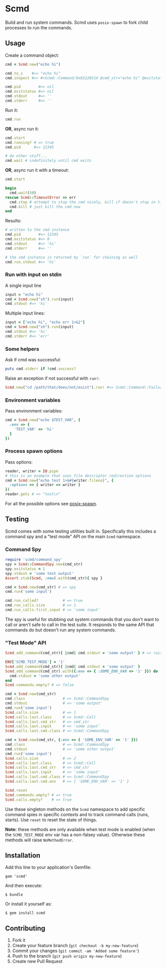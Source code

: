 # Scmd

Build and run system commands.  Scmd uses `posix-spawn` to fork child processes to run the commands.

## Usage

Create a command object:

```ruby
cmd = Scmd.new("echo hi")

cmd.to_s    #=> "echo hi"
cmd.inspect #=> #<Scmd::Command:0x83220514 @cmd_str="echo hi" @exitstatus=nil>

cmd.pid        #=> nil
cmd.exitstatus #=> nil
cmd.stdout     #=> ''
cmd.stderr     #=> ''
```

Run it:

```ruby
cmd.run
```

**OR**, async run it:

```ruby
cmd.start
cmd.running? # => true
cmd.pid      #=> 12345

# do other stuff...
cmd.wait # indefinitely until cmd exits
```

**OR**, async run it with a timeout:

```ruby
cmd.start

begin
  cmd.wait(10)
rescue Scmd::TimeoutError => err
  cmd.stop # attempt to stop the cmd nicely, kill if doesn't stop in time
  cmd.kill # just kill the cmd now
end
```

Results:

```ruby
# written to the cmd instance
cmd.pid        #=> 12345
cmd.exitstatus #=> 0
cmd.stdout     #=> 'hi'
cmd.stderr     #=> ''

# the cmd instance is returned by `run` for chaining as well
cmd.run.stdout #=> 'hi'
```

### Run with input on stdin

A single input line

```ruby
input = "echo hi"
cmd = Scmd.new("sh").run(input)
cmd.stdout #=> 'hi'
```

Multiple input lines:

```ruby
input = ["echo hi", "echo err 1>&2"]
cmd = Scmd.new("sh").run(input)
cmd.stdout #=> 'hi'
cmd.stderr #=> 'err'
```

### Some helpers

Ask if cmd was successful:

```ruby
puts cmd.stderr if !cmd.success?
```

Raise an exception if not successful with `run!`:

```ruby
Scmd.new("cd /path/that/does/not/exist").run! #=> Scmd::Command::Failure
```

### Environment variables

Pass environment variables:

```ruby
cmd = Scmd.new("echo $TEST_VAR", {
  :env => {
    'TEST_VAR' => 'hi'
  }
})
```

### Process spawn options

Pass options:

```ruby
reader, writer = IO.pipe
# this is an example that uses file descriptor redirection options
cmd = Scmd.new("echo test 1>&#{writer.fileno}", {
  :options => { writer => writer }
})
reader.gets # => "test\n"
```

For all the possible options see [posix-spawn](https://github.com/rtomayko/posix-spawn#status).

## Testing

Scmd comes with some testing utilities built in.  Specifically this includes a command spy and a "test mode" API on the main `Scmd` namespace.

### Command Spy

```ruby
require 'scmd/command_spy'
spy = Scmd::CommandSpy.new(cmd_str)
spy.exitstatus = 1
spy.stdout = 'some test output'
Assert.stub(Scmd, :new).with(cmd_str){ spy }

cmd = Scmd.new(cmd_str) # => spy
cmd.run('some input')

cmd.run_called?           # => true
cmd.run_calls.size        # => 1
cmd.run_calls.first.input # => 'some input'
```

The spy is useful for stubbing out system commands that you don't want to call or aren't safe to call in the test suite.  It responds to the same API that commands do but doesn't run any system commands.

### "Test Mode" API

```ruby
Scmd.add_command(cmd_str){ |cmd| cmd.stdout = 'some output' } # => raises NoMethodError

ENV['SCMD_TEST_MODE'] = '1'
Scmd.add_command(cmd_str){ |cmd| cmd.stdout = 'some output' }
Scmd.add_command(cmd_str).with({:env => { :SOME_ENV_VAR => '1' }}) do |cmd|
  cmd.stdout = 'some other output'
end
Scmd.commands.empty? # => false

cmd = Scmd.new(cmd_str)
cmd.class                 # => Scmd::CommandSpy
cmd.stdout                # => 'some output'
cmd.run('some input')
Scmd.calls.size           # => 1
Scmd.calls.last.class     # => Scmd::Call
Scmd.calls.last.cmd_str   # => cmd_str
Scmd.calls.last.input     # => 'some input'
Scmd.calls.last.cmd.class # => Scmd::CommandSpy

cmd = Scmd.new(cmd_str, {:env => { 'SOME_ENV_VAR' => '1' }})
cmd.class                 # => Scmd::CommandSpy
cmd.stdout                # => 'some other output'
cmd.run('some input')
Scmd.calls.size           # => 2
Scmd.calls.last.class     # => Scmd::Call
Scmd.calls.last.cmd_str   # => cmd_str
Scmd.calls.last.input     # => 'some input'
Scmd.calls.last.cmd.class # => Scmd::CommandSpy
Scmd.calls.last.cmd.env   # => { 'SOME_ENV_VAR' => '1' }

Scmd.reset
Scmd.commands.empty? # => true
Scmd.calls.empty?    # => true
```

Use these singleton methods on the `Scmd` namespace to add specific command spies in specific contexts and to track command calls (runs, starts).  Use `reset` to reset the state of things.

**Note:** these methods are only available when test mode is enabled (when the `SCMD_TEST_MODE` env var has a non-falsey value).  Otherwise these methods will raise `NoMethodError`.

## Installation

Add this line to your application's Gemfile:

    gem 'scmd'

And then execute:

    $ bundle

Or install it yourself as:

    $ gem install scmd

## Contributing

1. Fork it
2. Create your feature branch (`git checkout -b my-new-feature`)
3. Commit your changes (`git commit -am 'Added some feature'`)
4. Push to the branch (`git push origin my-new-feature`)
5. Create new Pull Request
